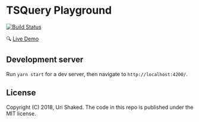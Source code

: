 # TSQuery Playground

[![Build Status](https://travis-ci.org/urish/tsquery-playground.svg?branch=master)](https://travis-ci.org/urish/tsquery-playground)

🔍 [Live Demo](https://tsquery-playground.firebaseapp.com/)

## Development server

Run `yarn start` for a dev server, then navigate to `http://localhost:4200/`.

## License

Copyright (C) 2018, Uri Shaked. The code in this repo is published under the MIT license.
